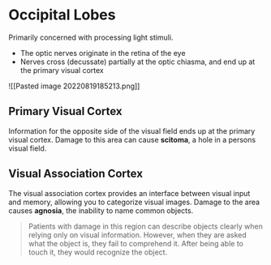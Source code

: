 # Occipital Lobes
Primarily concerned with processing light stimuli.
* The optic nerves originate in the retina of the eye
* Nerves cross (decussate) partially at the optic chiasma, and end up at the primary visual cortex

![[Pasted image 20220819185213.png]]

## Primary Visual Cortex
Information for the opposite side of the visual field ends up at the primary visual cortex. Damage to this area can cause **scitoma**, a hole in a persons visual field.

## Visual Association Cortex
The visual association cortex provides an interface between visual input and memory, allowing you to categorize visual images. Damage to the area causes **agnosia**, the inability to name common objects.

> Patients with damage in this region can describe objects clearly when relying only on visual information. However, when they are asked what the object is, they fail to comprehend it. After being able to touch it, they would recognize the object.

